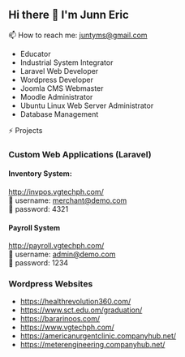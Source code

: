 ## Hi there 👋 I'm Junn Eric

📫 How to reach me: juntyms@gmail.com
- Educator
- Industrial System Integrator
- Laravel Web Developer
- Wordpress Developer
- Joomla CMS Webmaster
- Moodle Administrator
- Ubuntu Linux Web Server Administrator
- Database Management
  
⚡ Projects
### Custom Web Applications (Laravel)
#### Inventory System:
http://invpos.vgtechph.com/  
👤 username: merchant@demo.com  
🔑 password: 4321  

#### Payroll System
http://payroll.vgtechph.com/  
👤 username: admin@demo.com  
🔑 password: 1234

### Wordpress Websites
- https://healthrevolution360.com/
- https://www.sct.edu.om/graduation/
- https://bararinoos.com/
- https://www.vgtechph.com/
- https://americanurgentclinic.companyhub.net/
- https://meterengineering.companyhub.net/
<!--
**juntyms/juntyms** is a ✨ _special_ ✨ repository because its `README.md` (this file) appears on your GitHub profile.

Here are some ideas to get you started:

- 🔭 I’m currently working on ...
- 🌱 I’m currently learning ...
- 👯 I’m looking to collaborate on ...
- 🤔 I’m looking for help with ...
- 💬 Ask me about ...
- 📫 How to reach me: ...
- 😄 Pronouns: ...
- ⚡ Fun fact: ...
-->
